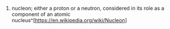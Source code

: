 1. nucleon; either a proton or a neutron, considered in its role as a component of an atomic nucleus^[https://en.wikipedia.org/wiki/Nucleon]